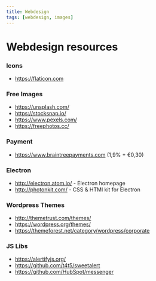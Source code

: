 ```yaml
---
title: Webdesign
tags: [webdesign, images]
---
```


# Webdesign resources

### Icons

* https://flaticon.com

### Free Images

* https://unsplash.com/
* https://stocksnap.io/
* https://www.pexels.com/
* https://freephotos.cc/

### Payment
* https://www.braintreepayments.com (1,9% + €0,30)

### Electron

* http://electron.atom.io/ - Electron homepage
* http://photonkit.com/ - CSS & HTMl kit for Electron

### Wordpress Themes

* http://themetrust.com/themes/
* https://wordpress.org/themes/
* https://themeforest.net/category/wordpress/corporate


### JS Libs

* https://alertifyjs.org/
* https://github.com/t4t5/sweetalert
* https://github.com/HubSpot/messenger
